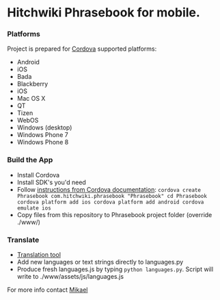 # Hitchwiki Phrasebook for mobile.


### Platforms

Project is prepared for [Cordova](http://cordova.apache.org/) supported platforms:

- Android
- iOS
- Bada
- Blackberry
- iOS
- Mac OS X
- QT
- Tizen
- WebOS
- Windows (desktop)
- Windows Phone 7
- Windows Phone 8

### Build the App

- Install Cordova
- Install SDK's you'd need
- Follow [instructions from Cordova documentation](http://docs.phonegap.com/en/2.9.0/guide_cli_index.md.html#The%20Cordova%20Command-line%20Interface_build_the_app):
``
cordova create Phrasebook com.hitchwiki.phrasebook "Phrasebook"
cd Phrasebook
cordova platform add ios
cordova platform add android
cordova emulate ios
``
- Copy files from this repository to Phrasebook project folder (override ./www/)


### Translate
- [Translation tool](http://hitchwiki.org/translate/projects/phrasebook)
- Add new languages or text strings directly to languages.py
- Produce fresh languages.js by typing `python languages.py`. Script will write to ./www/assets/js/languages.js


For more info contact [Mikael](https://github.com/simison)